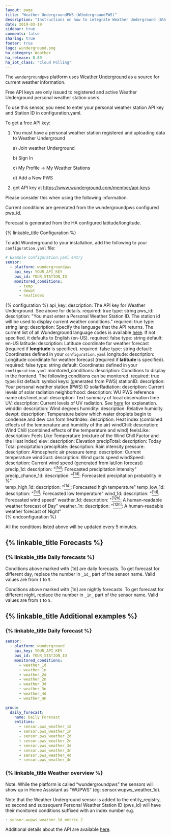 ```yaml
---
layout: page
title: "Weather UndergroundPWS (WUndergroundPWS)"
description: "Instructions on how to integrate Weather Underground (WUnderground) Personal Weather Station within Home Assistant."
date: 2019-03-19
sidebar: true
comments: false
sharing: true
footer: true
logo: wunderground.png
ha_category: Weather
ha_release: 0.89
ha_iot_class: "Cloud Polling"
---
```


The `wundergroundpws` platform uses [Weather Underground](http://www.wunderground.com) as a source for current weather information.

<p class='note warning'>
Free API keys are only issued to registered and active Weather Underground personal weather station users.

To use this sensor, you need to enter your personal weather station API key and Station ID in configuration.yaml.

To get a free API key:
1) You must have a personal weather station registered and uploading data to Weather Underground
    
    a) Join weather Underground
    
    b) Sign In
    
    c) My Profile -> My Weather Stations
    
    d) Add a New PWS
2) get API key at  https://www.wunderground.com/member/api-keys

Please consider this when using the following information.

Current conditions are generated from the wundergroundpws configured pws_id.

Forecast is generated from the HA configured latitude/longitude.
</p>

{% linkable_title Configuration %}

To add Wunderground to your installation, add the following to your `configuration.yaml` file:

```yaml
# Example configuration.yaml entry
sensor:
  - platform: wundergroundpws
    api_key: YOUR_API_KEY
    pws_id: YOUR_STATION_ID
    monitored_conditions:
      - temp
      - dewpt
      - heatIndex
```

{% configuration %}
api_key:
  description: The API key for Weather Underground. See above for details.
  required: true
  type: string
pws_id:
  description: "You must enter a Personal Weather Station ID. The station id will be used to display current weather conditions."
  required: true
  type: string
lang:
  description: Specify the language that the API returns. The current list of all Wunderground language codes is available [here](https://docs.google.com/document/d/13HTLgJDpsb39deFzk_YCQ5GoGoZCO_cRYzIxbwvgJLI/edit#). If not specified, it defaults to English (en-US).
  required: false
  type: string
  default: en-US
latitude:
  description: Latitude coordinate for weather forecast (required if **longitude** is specified).
  required: false
  type: string
  default: Coordinates defined in your `configuration.yaml`
longitude:
  description: Longitude coordinate for weather forecast (required if **latitude** is specified).
  required: false
  type: string
  default: Coordinates defined in your `configuration.yaml`
monitored_conditions:
  description: Conditions to display in the frontend. The following conditions can be monitored.
  required: true
  type: list
  default: symbol
  keys:
    (generated from PWS)
    stationID:
      description: Your personal weather station (PWS) ID
    solarRadiation:
      description: Current levels of solar radiation
    neighborhood:
      description: WU PWS reference name
    obsTimeLocal:
      description: Text summary of local observation time
    UV:
      description: Current levels of UV radiation. See [here](https://www.wunderground.com/resources/health/uvindex.asp) for explanation.
    winddir:
      description: Wind degrees
    humidity:
      description: Relative humidity                  
    dewpt:
      description: Temperature below which water droplets begin to condense and dew can form
    heatIndex:
      description: Heat index (combined effects of the temperature and humidity of the air)
    windChill:
      description: Wind Chill (combined effects of the temperature and wind)
    feelsLike:
      description: Feels Like Temperature (mixture of the Wind Chill Factor and the Heat Index)
    elev:
      description: Elevation
    precipTotal:
      description: Today Total precipitation
    precipRate:
      description: Rain intensity
    pressure:
      description: Atmospheric air pressure
    temp:
      description: Current temperature
    windGust:
      description: Wind gusts speed
    windSpeed:
      description: Current wind speed
    (generated from lat/lon forecast)        
    precip_1d:
      description: "[<sup>[1d]</sup>](#1d): Forecasted precipitation intensity"
    precip_chance_1d:
      description: "[<sup>[1d]</sup>](#1d): Forecasted precipitation probability in %"      
    temp_high_1d:
      description: "[<sup>[1d]</sup>](#1d): Forecasted high temperature"
    temp_low_1d:
      description: "[<sup>[1d]</sup>](#1d): Forecasted low temperature"
    wind_1d:
      description: "[<sup>[1d]</sup>](#1d): Forecasted wind speed"
    weather_1d:
      description: "[<sup>[12h]</sup>](#12h): A human-readable weather forecast of Day"
    weather_1n:
      description: "[<sup>[12h]</sup>](#12h): A human-readable weather forecast of Night"      
{% endconfiguration %}

All the conditions listed above will be updated every 5 minutes.

## {% linkable_title Forecasts %}

### {% linkable_title Daily forecasts %}

Conditions above marked with <a name="1d">[1d]</a> are daily forecasts. To get forecast for different day, replace the number
in `_1d_` part of the sensor name. Valid values are from `1` to `5`.

Conditions above marked with <a name="1n">[1n]</a> are nightly forecasts. To get forecast for different night, replace the number
in `_1n_` part of the sensor name. Valid values are from `1` to `5`.

## {% linkable_title Additional examples %}

### {% linkable_title Daily forecast %}

```yaml
sensor:
  - platform: wunderground
    api_key: YOUR_API_KEY
    pws_id: YOUR_STATION_ID
    monitored_conditions:
      - weather_1d
      - weather_1n
      - weather_2d
      - weather_2n
      - weather_3d
      - weather_3n
      - weather_4d
      - weather_4n

group:
  daily_forecast:
    name: Daily Forecast
    entities:
      - sensor.pws_weather_1d
      - sensor.pws_weather_1n
      - sensor.pws_weather_2d
      - sensor.pws_weather_2n
      - sensor.pws_weather_3d
      - sensor.pws_weather_3n
      - sensor.pws_weather_4d
      - sensor.pws_weather_4n
```


### {% linkable_title Weather overview %}

<p class='note warning'>
Note: While the platform is called “wundergroundpws” the sensors will show up in Home Assistant as “WUPWS” (eg: sensor.wupws_weather_1d).
</p>

Note that the Weather Underground sensor is added to the entity_registry, so second and subsequent Personal Weather Station ID (pws_id) will have their monitored conditions suffixed with an index number e.g.

```yaml
- sensor.wupws_weather_1d_metric_2
```

Additional details about the API are available [here](https://docs.google.com/document/d/1eKCnKXI9xnoMGRRzOL1xPCBihNV2rOet08qpE_gArAY/edit).